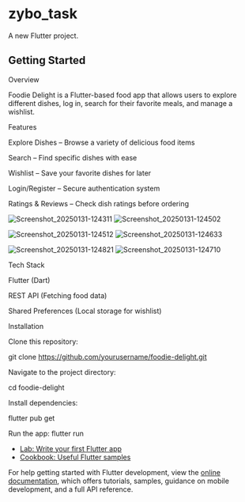 # zybo_task

A new Flutter project.

## Getting Started

 Overview

Foodie Delight is a Flutter-based food app that allows users to explore different dishes, log in, search for their favorite meals, and manage a wishlist.

 Features

 Explore Dishes – Browse a variety of delicious food items

 Search – Find specific dishes with ease

 Wishlist – Save your favorite dishes for later

 Login/Register – Secure authentication system

 Ratings & Reviews – Check dish ratings before ordering

 
![Screenshot_20250131-124311](https://github.com/user-attachments/assets/e8c841a4-f91f-434f-9a09-f48c8c62d0c6)  ![Screenshot_20250131-124502](https://github.com/user-attachments/assets/bbbf4efa-4e97-49c9-809f-fea75b078249)

![Screenshot_20250131-124512](https://github.com/user-attachments/assets/4b2ceb21-600c-4015-82df-9323d0e74c14)  ![Screenshot_20250131-124633](https://github.com/user-attachments/assets/b3299241-8d9e-450f-b77b-48987e38c08c)

![Screenshot_20250131-124821](https://github.com/user-attachments/assets/ffa5065e-972e-41b5-9b69-6ef1c14ebfde)  ![Screenshot_20250131-124710](https://github.com/user-attachments/assets/0b7fa57b-0b13-40ce-b1d8-f330128594f3)



 Tech Stack

Flutter (Dart)

REST API (Fetching food data)

Shared Preferences (Local storage for wishlist)

 Installation

Clone this repository:

git clone https://github.com/yourusername/foodie-delight.git

Navigate to the project directory:

cd foodie-delight

Install dependencies:

flutter pub get

Run the app:
flutter run

- [Lab: Write your first Flutter app](https://docs.flutter.dev/get-started/codelab)
- [Cookbook: Useful Flutter samples](https://docs.flutter.dev/cookbook)

For help getting started with Flutter development, view the
[online documentation](https://docs.flutter.dev/), which offers tutorials,
samples, guidance on mobile development, and a full API reference.
